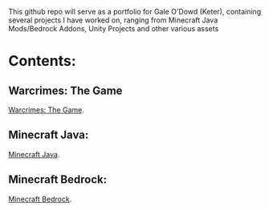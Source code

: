 This github repo will serve as a portfolio for Gale O'Dowd (Keter), containing several projects I have worked on, ranging from Minecraft Java Mods/Bedrock Addons, Unity Projects and other various assets

# Contents:
## Warcrimes: The Game
[Warcrimes: The Game](contents/unity/warcrimes%20builds/info.md).  

## Minecraft Java:
[Minecraft Java](contents/minecraft/bedrock/info.md).  

## Minecraft Bedrock:
[Minecraft Bedrock](contents/unity/warcrimes%20builds/READ.md).  

